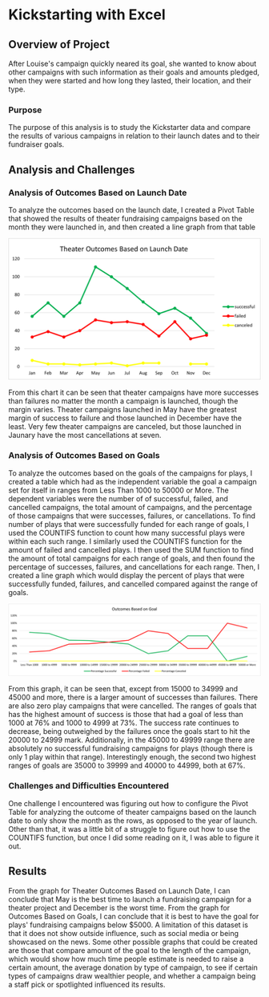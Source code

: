 # Kickstarting with Excel

## Overview of Project

After Louise's campaign quickly neared its goal, she wanted to know about other campaigns with such information as their goals and amounts pledged, when they were started and how long they lasted, their location, and their type. 

### Purpose

The purpose of this analysis is to study the Kickstarter data and compare the results of various campaigns in relation to their launch dates and to their fundraiser goals.

## Analysis and Challenges

### Analysis of Outcomes Based on Launch Date

To analyze the outcomes based on the launch date, I created a Pivot Table that showed the results of theater fundraising campaigns based on the month they were launched in, and then created a line graph from that table

![Theater_Outcomes_vs_Launch](/Resources/Theater_Outcomes_vs_Launch.png)

From this chart it can be seen that theater campaigns have more successes than failures no matter the month a campaign is launched, though the margin varies. Theater campaigns launched in May have the greatest margin of success to failure and those launched in December have the least. Very few theater campaigns are canceled, but those launched in Jaunary have the most cancellations at seven.

### Analysis of Outcomes Based on Goals

To analyze the outcomes based on the goals of the campaigns for plays, I created a table which had as the independent variable the goal a campaign set for itself in ranges from Less Than 1000 to 50000 or More. The dependent variables were the number of of successful, failed, and cancelled campaigns, the total amount of campaigns, and the percentage of those campaigns that were successes, failures, or cancellations. To find number of plays that were successfully funded for each range of goals, I used the COUNTIFS function to count how many successful plays were within each such range. I similarly used the COUNTIFS function for the amount of failed and cancelled plays. I then used the SUM function to find the amount of total campaigns for each range of goals, and then found the percentage of successes, failures, and cancellations for each range. Then, I created a line graph which would display the percent of plays that were successfully funded, failures, and cancelled compared against the range of goals.

![Outcomes_vs_Goals](/Resources/Outcomes_vs_Goals.png)

From this graph, it can be seen that, except from 15000 to 34999 and 45000 and more, there is a larger amount of successes than failures. There are also zero play campaigns that were cancelled. The ranges of goals that has the highest amount of success is those that had a goal of less than 1000 at 76% and 1000 to 4999 at 73%. The success rate continues to decrease, being outweighed by the failures once the goals start to hit the 20000 to 24999 mark. Additionally, in the 45000 to 49999 range there are absolutely no successful fundraising campaigns for plays (though there is only 1 play within that range). Interestingly enough, the second two highest ranges of goals are 35000 to 39999 and 40000 to 44999, both at 67%.

### Challenges and Difficulties Encountered

One challenge I encountered was figuring out how to configure the Pivot Table for analyzing the outcome of theater campaigns based on the launch date to only show the month as the rows, as opposed to the year of launch. Other than that, it was a little bit of a struggle to figure out how to use the COUNTIFS function, but once I did some reading on it, I was able to figure it out.

## Results

From the graph for Theater Outcomes Based on Launch Date, I can conclude that May is the best time to launch a fundraising campaign for a theater project and December is the worst time. From the graph for Outcomes Based on Goals, I can conclude that it is best to have the goal for plays' fundraising campaigns below $5000. A limitation of this dataset is that it does not show outside influence, such as social media or being showcased on the news. Some other possible graphs that could be created are those that compare amount of the goal to the length of the campaign, which would show how much time people estimate is needed to raise a certain amount, the average donation by type of campaign, to see if certain types of campaigns draw wealthier people, and whether a campaign being a staff pick or spotlighted influenced its results.
